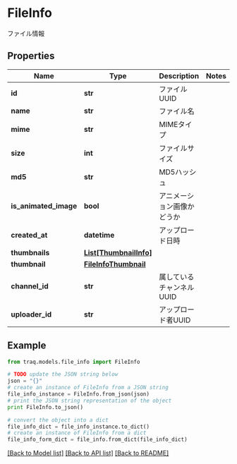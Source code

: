 # FileInfo

ファイル情報

## Properties

Name | Type | Description | Notes
------------ | ------------- | ------------- | -------------
**id** | **str** | ファイルUUID | 
**name** | **str** | ファイル名 | 
**mime** | **str** | MIMEタイプ | 
**size** | **int** | ファイルサイズ | 
**md5** | **str** | MD5ハッシュ | 
**is_animated_image** | **bool** | アニメーション画像かどうか | 
**created_at** | **datetime** | アップロード日時 | 
**thumbnails** | [**List[ThumbnailInfo]**](ThumbnailInfo.md) |  | 
**thumbnail** | [**FileInfoThumbnail**](FileInfoThumbnail.md) |  | 
**channel_id** | **str** | 属しているチャンネルUUID | 
**uploader_id** | **str** | アップロード者UUID | 

## Example

```python
from traq.models.file_info import FileInfo

# TODO update the JSON string below
json = "{}"
# create an instance of FileInfo from a JSON string
file_info_instance = FileInfo.from_json(json)
# print the JSON string representation of the object
print FileInfo.to_json()

# convert the object into a dict
file_info_dict = file_info_instance.to_dict()
# create an instance of FileInfo from a dict
file_info_form_dict = file_info.from_dict(file_info_dict)
```
[[Back to Model list]](../README.md#documentation-for-models) [[Back to API list]](../README.md#documentation-for-api-endpoints) [[Back to README]](../README.md)


